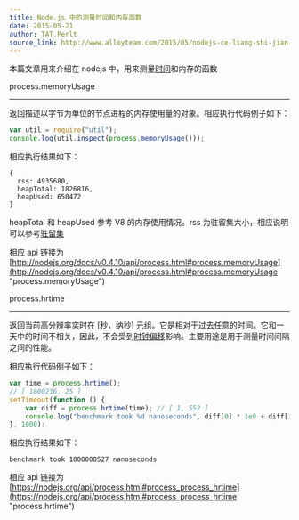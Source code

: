 ```yaml
---
title: Node.js 中的测量时间和内存函数
date: 2015-05-21
author: TAT.Perlt
source_link: http://www.alloyteam.com/2015/05/nodejs-ce-liang-shi-jian-he-nei-cun-han-shu/
---
```


本篇文章用来介绍在 nodejs 中，用来测量[时间](http://baike.baidu.com/subview/4019/7140954.htm)和内存的函数

process.memoryUsage  

* * *

返回描述以字节为单位的节点进程的内存使用量的对象。相应执行代码例子如下：

```javascript
var util = require("util");
console.log(util.inspect(process.memoryUsage()));
```

相应执行结果如下：

    { 
      rss: 4935680,
      heapTotal: 1826816,
      heapUsed: 650472 
    }

heapTotal 和 heapUsed 参考 V8 的内存使用情况。rss 为驻留集大小，相应说明可以参考[驻留集](http://baike.baidu.com/view/3319068.htm "驻留集")

相应 api 链接为 [http://nodejs.org/docs/v0.4.10/api/process.html#process.memoryUsage](http://nodejs.org/docs/v0.4.10/api/process.html#process.memoryUsage "process.memoryUsage")

process.hrtime  

* * *

返回当前高分辨率实时在 \[秒，纳秒] 元组。它是相对于过去任意的时间。它和一天中的时间不相关，因此，不会受到[时钟偏移](http://zh.wikipedia.org/wiki/%E6%97%B6%E9%92%9F%E5%81%8F%E7%A7%BB "时钟偏移")影响。主要用途是用于测量时间间隔之间的性能。

相应执行代码例子如下：

```javascript
var time = process.hrtime();
// [ 1800216, 25 ]
setTimeout(function () {
    var diff = process.hrtime(time); // [ 1, 552 ]
    console.log("benchmark took %d nanoseconds", diff[0] * 1e9 + diff[1]); // benchmark took 1000000527 nanoseconds
}, 1000);
```

相应执行结果如下：

    benchmark took 1000000527 nanoseconds

相应 api 链接为 [https://nodejs.org/api/process.html#process_process_hrtime](https://nodejs.org/api/process.html#process_process_hrtime "process.hrtime")